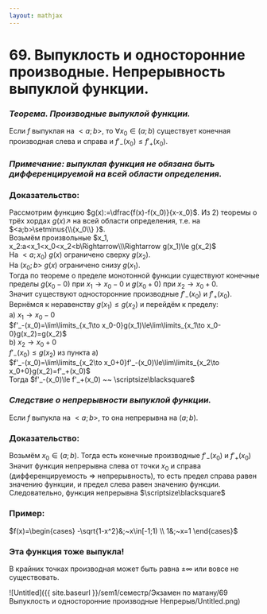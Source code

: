 ```yaml
---  
layout: mathjax  
---  
```

  
# 69. Выпуклость и односторонние производные. Непрерывность выпуклой функции.  
  
### *Теорема. Производные выпуклой функции.*  
Если $f$ выпуклая на $<a;b>$, то $\forall x_0\in(a;b)$ существует конечная производная слева и справа и $f'_-(x_0)\le f'_+(x_0)$.  
  
### *Примечание: выпуклая функция не обязана быть дифференцируемой на всей области определения.*  
  
### Доказательство:  
Рассмотрим функцию $g(x):=\dfrac{f(x)-f(x_0)}{x-x_0}$. Из $2)$ теоремы о трёх хордах $g(x)\nearrow$ на всей области определения, т.е. на $<a;b>\setminus{\\{x_0\\} }$.  
Возьмём произвольные $x_1, x_2:a<x_1<x_0<x_2<b\Rightarrow\\\Rightarrow g(x_1)\le g(x_2)$  
На $<a;x_0)~g(x)$ ограничено сверху $g(x_2)$.  
На $(x_0;b>~g(x)$ ограничено снизу $g(x_1)$.  
Тогда по теореме о пределе монотонной функции существуют конечные пределы $g(x_0-0)$ при $x_1\to x_0-0$ и $g(x_0+0)$ при $x_2\to x_0+0$.  
Значит существуют односторонние производные $f'_-(x_0)$ и $f'_+(x_0)$.  
Вернёмся к неравенству $g(x_1)\le g(x_2)$ и перейдём к пределу:  
a) $x_1\to x_0-0$  
$f'_-(x_0)=\lim\limits_{x_1\to x_0-0}g(x_1)\le\lim\limits_{x_1\to x_0-0}g(x_2)=g(x_2)$  
b) $x_2\to x_0+0$  
$f'_-(x_0)\le g(x_2)$ из пункта a)  
$f'_-(x_0)=\lim\limits_{x_2\to x_0+0}f'_-(x_0)\le\lim\limits_{x_2\to x_0+0}g(x_2)=f'_+(x_0)$  
Тогда $f'_-(x_0)\le f'_+(x_0) ~~ \scriptsize\blacksquare$  
  
### *Следствие о непрерывности выпуклой функции.*  
Если $f$ выпукла на $<a;b>$, то она непрерывна на $(a;b)$.  
  
### Доказательство:  
Возьмём $x_0\in(a;b)$. Тогда есть конечные производные $f'_-(x_0)$ и $f'_+(x_0)$  
Значит функция непрерывна слева от точки $x_0$ и справа (дифференцируемость $\Rightarrow$ непрерывность), то есть предел справа равен значению функции, и предел слева равен значению функции. Следовательно, функция непрерывна  $\scriptsize\blacksquare$  
  
### Пример:  
$f(x)=\begin{cases}  
-\sqrt{1-x^2}&;~x\in[-1;1)  
\\  
1&;~x=1  
\end{cases}$  
  
### Эта функция тоже выпукла!  
В крайних точках производная может быть равна $\pm\infty$ или вовсе не существовать.  
  
![Untitled]({{ site.baseurl }}/sem1/семестр/Экзамен по матану/69 Выпуклость и односторонние производные Непрерыв/Untitled.png)  
